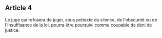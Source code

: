 ## Article 4

Le juge qui refusera de juger, sous prétexte du silence, de l'obscurité ou de l'insuffisance de la loi, pourra être poursuivi comme coupable de déni de justice.

